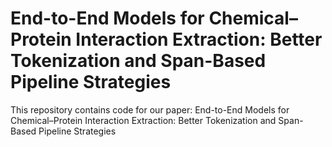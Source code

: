 # End-to-End Models for Chemical–Protein Interaction Extraction: Better Tokenization and Span-Based Pipeline Strategies
This repository contains code for our paper: End-to-End Models for Chemical–Protein Interaction Extraction: Better Tokenization and Span-Based Pipeline Strategies
